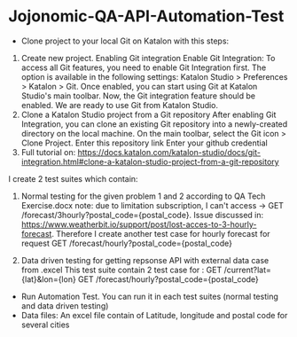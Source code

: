 # Jojonomic-QA-API-Automation-Test

- Clone project to your local Git on Katalon with this steps:


1. Create new project. Enabling Git integration Enable Git Integration: To access all Git features, you need to enable Git Integration first. The option is available in the following settings: Katalon Studio > Preferences > Katalon > Git. Once enabled, you can start using Git at Katalon Studio's main toolbar. Now, the Git integration feature should be enabled. We are ready to use Git from Katalon Studio.
2. Clone a Katalon Studio project from a Git repository After enabling Git Integration, you can clone an existing Git repository into a newly-created directory on the local machine. On the main toolbar, select the Git icon > Clone Project. Enter this repository link Enter your github credential 
3. Full tutorial on: https://docs.katalon.com/katalon-studio/docs/git-integration.html#clone-a-katalon-studio-project-from-a-git-repository

I create 2 test suites which contain:
1. Normal testing for the given problem 1 and 2 according to QA Tech Exercise.docx
note: due to limitation subscription, I can't access -> GET /forecast/3hourly?postal_code={postal_code}. Issue discussed in: https://www.weatherbit.io/support/post/lost-acces-to-3-hourly-forecast. Therefore I create another test case for hourly forecast for request GET /forecast/hourly?postal_code={postal_code}

2. Data driven testing for getting repsonse API with external data case from .excel
This test suite contain 2 test case for :
GET /current?lat={lat}&lon={lon}
GET /forecast/hourly?postal_code={postal_code}

* Run Automation Test. You can run it in each test suites (normal testing and data driven testing)
* Data files: An excel file contain of Latitude, longitude and postal code for several cities

